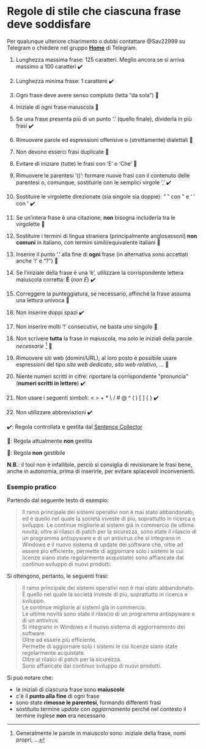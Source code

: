 # Regole di stile che ciascuna frase deve soddisfare

Per qualunque ulteriore chiarimento o dubbi contattare @Sav22999 su Telegram o chiedere nel gruppo **[Home](https://t.me/joinchat/BCql3UMy26nl4qxuRecDsQ)** di Telegram.

 1. Lunghezza massima frase: 125 caratteri. Meglio ancora se si arriva massimo a 100 caratteri ✔️

 2. Lunghezza minima frase: 1 carattere ✔️

 3. Ogni frase deve avere senso compiuto (letta “da sola”)  🚫

 4. Iniziale di ogni frase maiuscola 🔶

 5. Se una frase presenta più di un punto ‘.’ (quello finale), dividerla in più frasi ✔️

 6. Rimuovere parole ed espressioni offensive o (strettamente) dialettali 🚫

 7. Non devono esserci frasi duplicate 🚫

 8. Evitare di iniziare (tutte) le frasi con ‘E’ o ‘Che’ 🔶

 9. Rimuovere le parentesi ‘()’: formare nuove frasi con il contenuto delle parentesi o, comunque, sostituirle con le semplici virgole ‘,’ ✔️

 10. Sostituire le virgolette direzionate (sia singole sia doppie): “ ” con " e ‘ ’ con ' ✔️

 11. Se un’intera frase è una citazione, **non** bisogna includerla tra le virgolette 🔶

 12. Sostituire i termini di lingua straniera (principalmente anglosassoni)  **non comuni** in italiano, con termini simili/equivalente italiani 🔶

 13. Inserire il punto ‘.’ alla fine di **ogni** frase (in alternativa sono accettati anche ‘!’ e “?”) 🔶

 14. Se l’iniziale della frase è una ‘è’, utilizzare la corrispondente lettera maiuscola corretta: **È** (*non É*) ✔️

 15. Correggere la punteggiatura, se necessario, affinché la frase assuma una lettura univoca 🚫

 16. Non inserire doppi spazi ✔️

 17. Non inserire molti ‘!’ consecutivi, ne basta uno singolo 🔶

 18. Non scrivere **tutta** la frase in maiuscola, ma solo le iniziali della parole _necessarie_ [^1]  🔶

     [^1]: Generalmente le parole in maiuscolo sono: iniziale della frase, nomi propri, …

     

 19. Rimuovere siti web (domini/URL); al loro posto è possibile usare espressioni del tipo *sito web dedicato*, *sito web relativo*, … 🔶

20. Niente numeri scritti in cifre:  riportare la corrispondente "pronuncia" (**numeri scritti in lettere**) ✔️

21. Non usare i seguenti simboli: < > + * \ / # @ ^ ( ) [ ] { } ✔️

22. Non utilizzare abbreviazioni ✔️

✔️: Regola controllata e gestita dal [Sentence Collector](https://common-voice.github.io/sentence-collector/#/)

🔶: Regola attualmente **non** gestita

🚫: Regola **non** gestibile

**N.B.**: il tool non è infallibile, perciò si consiglia di revisionare le frasi bene, anche in autonomia, prima di inserirle, per evitare spiacevoli inconvenienti.


 ### Esempio pratico

 Partendo dal seguente testo di esempio:

> Il ramo principale dei sistemi operativi non è mai stato abbandonato, ed è quello nel quale la società investe di più, soprattutto in ricerca e sviluppo. Le continue migliorie ai sistemi già in commercio (le ultime novità, oltre ai rilasci di patch per la sicurezza, sono state il rilascio di un programma antispyware e di un antivirus che si integrano in Windows e il nuovo sistema di update dei software che, oltre ad essere più efficiente, permette di aggiornare solo i sistemi le cui licenze siano state regolarmente acquistate) sono affiancate dal continuo sviluppo di nuovi prodotti.

Si ottengono, pertanto, le seguenti frasi:

> Il ramo principale dei sistemi operativi non è mai stato abbandonato.
><br/> È quello nel quale la società investe di più, soprattutto in ricerca e sviluppo.
><br/> Le continue migliorie ai sistemi già in commercio.
><br/> Le ultime novità sono state il rilascio di un programma antispyware e di un antivirus.
><br/> Si integrano in Windows e il nuovo sistema di aggiornamento dei software.
><br/> Oltre ad essere più efficiente.
><br/> Permette di aggiornare solo i sistemi le cui licenze siano state regolarmente acquistate.
><br/> Oltre ai rilasci di patch per la sicurezza.
><br/> Sono affiancate dal continuo sviluppo di nuovi prodotti.

Si può notare che:
 - le iniziali di ciascuna frase sono **maiuscole**
 - c'è il **punto alla fine** di ogni frase
 - sono state **rimosse le parentesi**, formando differenti frasi
 - sostituito termine *update* con *aggiornamento* perché nel contesto il termine inglese **non** era necessario
